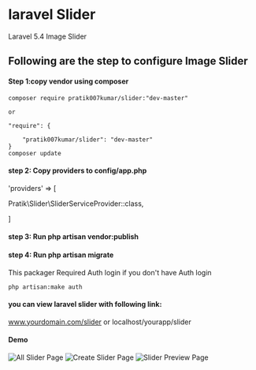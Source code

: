 # laravel Slider
Laravel 5.4 Image Slider

## Following are the step to configure Image Slider


#### Step 1:copy vendor using composer

    composer require pratik007kumar/slider:"dev-master"
    
    or
    
    "require": {
       
        "pratik007kumar/slider": "dev-master"
    }
    composer update

#### step 2: Copy providers to config/app.php
'providers' => [

  Pratik\Slider\SliderServiceProvider::class,

]

#### step 3: Run  php artisan vendor:publish

#### step 4: Run  php artisan migrate

This packager Required Auth login
if you don't have Auth login 

	php artisan:make auth

#### you can view laravel slider with following link:
www.yourdomain.com/slider 
or 
localhost/yourapp/slider

#### Demo

![All Slider Page](/../master/src/public/images/demo1.png?raw=true "All Slider Page")
![Create Slider Page](/../master/src/public/images/demo2.png?raw=true "Create Slider Page")
![Slider Preview Page](/../master/src/public/images/demo3.png?raw=true "Slider Preview Page")
